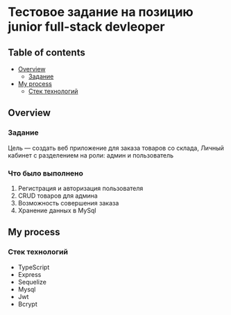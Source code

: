 # Тестовое задание на позицию junior full-stack devleoper

## Table of contents

- [Overview](#overview)
  - [Задание](#Задание)
- [My process](#my-process)
  - [Стек технологий](#Стек-технологий)

## Overview

### Задание

Цель — создать веб приложение для заказа товаров со склада,
Личный кабинет с разделением на роли: админ и пользователь

### Что было выполнено

1. Регистрация и авторизация пользователя
2. CRUD товаров для админа
3. Возможность совершения заказа
4. Хранение данных в MySql

## My process

### Стек технологий

- TypeScript
- Express
- Sequelize
- Mysql
- Jwt
- Bcrypt
